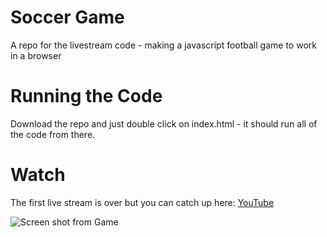 # Soccer Game
A repo for the livestream code - making a javascript football game to work in a browser

# Running the Code
Download the repo and just double click on index.html - it should run all of the code from there.

# Watch
The first live stream is over but you can catch up here:
[YouTube](https://www.youtube.com/watch?v=qcrLGfbkotU)

![Screen shot from Game](https://github.com/filtoid/soccer-game/blob/master/screenshot.PNG)